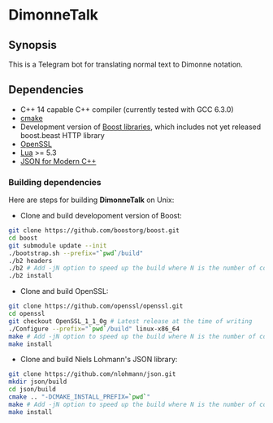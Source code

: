 # DimonneTalk

## Synopsis
This is a Telegram bot for translating normal text to Dimonne notation.

## Dependencies
* C++ 14 capable C++ compiler (currently tested with GCC 6.3.0)
* [cmake](https://cmake.org/)
* Development version of [Boost libraries](http://www.boost.org/), which includes not yet released boost.beast HTTP library
* [OpenSSL](https://www.openssl.org/)
* [Lua](https://www.lua.org/) >= 5.3
* [JSON for Modern C++](https://github.com/nlohmann/json)

### Building dependencies
Here are steps for building **DimonneTalk** on Unix:

* Clone and build developoment version of Boost:

```bash
git clone https://github.com/boostorg/boost.git
cd boost
git submodule update --init
./bootstrap.sh --prefix="`pwd`/build"
./b2 headers
./b2 # Add -jN option to speed up the build where N is the number of concurrent build jobs
./b2 install
```

* Clone and build OpenSSL:

```bash
git clone https://github.com/openssl/openssl.git
cd openssl
git checkout OpenSSL_1_1_0g # Latest release at the time of writing
./Configure --prefix="`pwd`/build" linux-x86_64
make # Add -jN option to speed up the build where N is the number of concurrent build jobs
make install
```

* Clone and build Niels Lohmann's JSON library:

```bash
git clone https://github.com/nlohmann/json.git
mkdir json/build
cd json/build
cmake .. "-DCMAKE_INSTALL_PREFIX=`pwd`"
make # Add -jN option to speed up the build where N is the number of concurrent build jobs
make install
```
